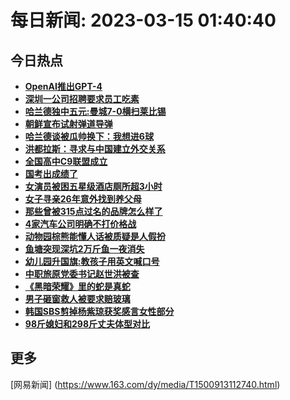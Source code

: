 
# 每日新闻: 2023-03-15 01:40:40
## 今日热点

- **[OpenAI推出GPT-4](https://www.163.com/search?keyword=OpenAI%E6%8E%A8%E5%87%BAGPT-4)**
- **[深圳一公司招聘要求员工吃素](https://www.163.com/search?keyword=%E6%B7%B1%E5%9C%B3%E4%B8%80%E5%85%AC%E5%8F%B8%E6%8B%9B%E8%81%98%E8%A6%81%E6%B1%82%E5%91%98%E5%B7%A5%E5%90%83%E7%B4%A0)**
- **[哈兰德独中五元:曼城7-0横扫莱比锡](https://www.163.com/search?keyword=%E5%93%88%E5%85%B0%E5%BE%B7%E7%8B%AC%E4%B8%AD%E4%BA%94%E5%85%83+%E6%9B%BC%E5%9F%8E7-0%E6%A8%AA%E6%89%AB%E8%8E%B1%E6%AF%94%E9%94%A1)**
- **[朝鲜宣布试射弹道导弹](https://www.163.com/search?keyword=%E6%9C%9D%E9%B2%9C%E5%AE%A3%E5%B8%83%E8%AF%95%E5%B0%84%E5%BC%B9%E9%81%93%E5%AF%BC%E5%BC%B9)**
- **[哈兰德谈被瓜帅换下：我想进6球](https://www.163.com/search?keyword=%E5%93%88%E5%85%B0%E5%BE%B7%E8%B0%88%E8%A2%AB%E7%93%9C%E5%B8%85%E6%8D%A2%E4%B8%8B%EF%BC%9A%E6%88%91%E6%83%B3%E8%BF%9B6%E7%90%83)**
- **[洪都拉斯：寻求与中国建立外交关系](https://www.163.com/search?keyword=%E6%B4%AA%E9%83%BD%E6%8B%89%E6%96%AF%EF%BC%9A%E5%AF%BB%E6%B1%82%E4%B8%8E%E4%B8%AD%E5%9B%BD%E5%BB%BA%E7%AB%8B%E5%A4%96%E4%BA%A4%E5%85%B3%E7%B3%BB)**
- **[全国高中C9联盟成立](https://www.163.com/search?keyword=%E5%85%A8%E5%9B%BD%E9%AB%98%E4%B8%ADC9%E8%81%94%E7%9B%9F%E6%88%90%E7%AB%8B)**
- **[国考出成绩了](https://www.163.com/search?keyword=%E5%9B%BD%E8%80%83%E5%87%BA%E6%88%90%E7%BB%A9%E4%BA%86)**
- **[女演员被困五星级酒店厕所超3小时](https://www.163.com/search?keyword=%E5%A5%B3%E6%BC%94%E5%91%98%E8%A2%AB%E5%9B%B0%E4%BA%94%E6%98%9F%E7%BA%A7%E9%85%92%E5%BA%97%E5%8E%95%E6%89%80%E8%B6%853%E5%B0%8F%E6%97%B6)**
- **[女子寻亲26年意外找到养父母](https://www.163.com/search?keyword=%E5%A5%B3%E5%AD%90%E5%AF%BB%E4%BA%B226%E5%B9%B4%E6%84%8F%E5%A4%96%E6%89%BE%E5%88%B0%E5%85%BB%E7%88%B6%E6%AF%8D)**
- **[那些曾被315点过名的品牌怎么样了](https://www.163.com/search?keyword=%E9%82%A3%E4%BA%9B%E6%9B%BE%E8%A2%AB315%E7%82%B9%E8%BF%87%E5%90%8D%E7%9A%84%E5%93%81%E7%89%8C%E6%80%8E%E4%B9%88%E6%A0%B7%E4%BA%86)**
- **[4家汽车公司明确不打价格战](https://www.163.com/search?keyword=4%E5%AE%B6%E6%B1%BD%E8%BD%A6%E5%85%AC%E5%8F%B8%E6%98%8E%E7%A1%AE%E4%B8%8D%E6%89%93%E4%BB%B7%E6%A0%BC%E6%88%98)**
- **[动物园棕熊能懂人话被质疑是人假扮](https://www.163.com/search?keyword=%E5%8A%A8%E7%89%A9%E5%9B%AD%E6%A3%95%E7%86%8A%E8%83%BD%E6%87%82%E4%BA%BA%E8%AF%9D%E8%A2%AB%E8%B4%A8%E7%96%91%E6%98%AF%E4%BA%BA%E5%81%87%E6%89%AE)**
- **[鱼塘突现深坑2万斤鱼一夜消失](https://www.163.com/search?keyword=%E9%B1%BC%E5%A1%98%E7%AA%81%E7%8E%B0%E6%B7%B1%E5%9D%912%E4%B8%87%E6%96%A4%E9%B1%BC%E4%B8%80%E5%A4%9C%E6%B6%88%E5%A4%B1)**
- **[幼儿园升国旗:教孩子用英文喊口号](https://www.163.com/search?keyword=%E5%B9%BC%E5%84%BF%E5%9B%AD%E5%8D%87%E5%9B%BD%E6%97%97+%E6%95%99%E5%AD%A9%E5%AD%90%E7%94%A8%E8%8B%B1%E6%96%87%E5%96%8A%E5%8F%A3%E5%8F%B7)**
- **[中职旅原党委书记赵世洪被查](https://www.163.com/search?keyword=%E4%B8%AD%E8%81%8C%E6%97%85%E5%8E%9F%E5%85%9A%E5%A7%94%E4%B9%A6%E8%AE%B0%E8%B5%B5%E4%B8%96%E6%B4%AA%E8%A2%AB%E6%9F%A5)**
- **[《黑暗荣耀》里的蛇是真蛇](https://www.163.com/search?keyword=%E3%80%8A%E9%BB%91%E6%9A%97%E8%8D%A3%E8%80%80%E3%80%8B%E9%87%8C%E7%9A%84%E8%9B%87%E6%98%AF%E7%9C%9F%E8%9B%87)**
- **[男子砸窗救人被要求赔玻璃](https://www.163.com/search?keyword=%E7%94%B7%E5%AD%90%E7%A0%B8%E7%AA%97%E6%95%91%E4%BA%BA%E8%A2%AB%E8%A6%81%E6%B1%82%E8%B5%94%E7%8E%BB%E7%92%83)**
- **[韩国SBS剪掉杨紫琼获奖感言女性部分](https://www.163.com/search?keyword=%E9%9F%A9%E5%9B%BDSBS%E5%89%AA%E6%8E%89%E6%9D%A8%E7%B4%AB%E7%90%BC%E8%8E%B7%E5%A5%96%E6%84%9F%E8%A8%80%E5%A5%B3%E6%80%A7%E9%83%A8%E5%88%86)**
- **[98斤媳妇和298斤丈夫体型对比](https://www.163.com/search?keyword=98%E6%96%A4%E5%AA%B3%E5%A6%87%E5%92%8C298%E6%96%A4%E4%B8%88%E5%A4%AB%E4%BD%93%E5%9E%8B%E5%AF%B9%E6%AF%94)**

## 更多
[网易新闻] (https://www.163.com/dy/media/T1500913112740.html)
